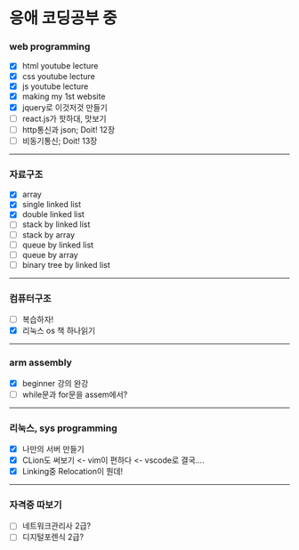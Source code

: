 <!---
kau-newbie/kau-newbie is a ✨ special ✨ repository because its `README.md` (this file) appears on your GitHub profile.
You can click the Preview link to take a look at your changes.
--->
# 응애 코딩공부 중

### web programming
- [x] html youtube lecture
- [x] css youtube lecture
- [x] js youtube lecture
- [x] making my 1st website
- [x] jquery로 이것저것 만들기
- [ ] react.js가 핫하대, 맛보기
- [ ] http통신과 json; Doit! 12장
- [ ] 비동기통신; Doit! 13장
___
### 자료구조
- [x] array
- [x] single linked list 
- [x] double linked list
- [ ] stack by linked list
- [ ] stack by array
- [ ] queue by linked list
- [ ] queue by array
- [ ] binary tree by linked list
___
### 컴퓨터구조
- [ ] 복습하자!
- [x] 리눅스 os 책 하나읽기
___
### arm assembly
- [x] beginner 강의 완강
- [ ] while문과 for문을 assem에서?
___
### 리눅스, sys programming
- [x] 나만의 서버 만들기
- [x] CLion도 써보기 <- vim이 편하다 <- vscode로 결국....
- [x] Linking중 Relocation이 뭔데!

___
### 자격증 따보기
- [ ] 네트워크관리사 2급?
- [ ] 디지털포렌식 2급?
